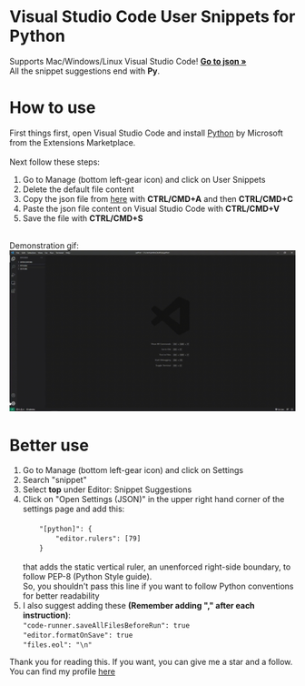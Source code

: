 <h1>Visual Studio Code User Snippets for Python</h1>
<p>
    Supports Mac/Windows/Linux Visual Studio Code!
    <a href="https://github.com/seve-andre/vs-code-python-snippet/blob/main/python.json"><strong>Go to json »</strong></a><br />
    All the snippet suggestions end with <strong>Py</strong>.
</p>
<h1>How to use</h1>
First things first, open Visual Studio Code and install <a href="https://marketplace.visualstudio.com/items?itemName=ms-python.python">Python</a> by Microsoft from the 
Extensions Marketplace.
<br />
<br />
Next follow these steps:
<br />
<ol>
  <li>Go to Manage (bottom left-gear icon) and click on User Snippets</li>
  <li>Delete the default file content</li>
  <li>Copy the json file from <a href="https://raw.githubusercontent.com/seve-andre/vs-code-python-snippet/main/python.json">here</a> with <strong>CTRL/CMD+A</strong>
  and then <strong>CTRL/CMD+C</strong></li>  
  <li>Paste the json file content on Visual Studio Code with <strong>CTRL/CMD+V</strong></li>
  <li>Save the file with <strong>CTRL/CMD+S</strong></li>
</ol>
<br />
Demonstration gif:
<img src="https://github.com/seve-andre/vs-code-python-snippet/blob/main/demonstration.gif" />
<h1>Better use</h1>
<ol>
  <li>Go to Manage (bottom left-gear icon) and click on Settings</li>
  <li>Search "snippet"</li>
  <li>Select <strong>top</strong> under Editor: Snippet Suggestions</li>  
  <li>Click on "Open Settings (JSON)" in the upper right hand corner of the settings page and add this: <br />
    <code>
    "[python]": {
        "editor.rulers": [79]
    }
    </code>
    <br />
    that adds the static vertical ruler, an unenforced right-side boundary, to follow PEP-8 (Python Style guide). <br />
    So, you shouldn't pass this line if you want to follow
    Python conventions for better readability
  </li>
    <li>I also suggest adding these <strong>(Remember adding "," after each instruction)</strong>:<br />
  <code>"code-runner.saveAllFilesBeforeRun": true</code><br />
  <code>"editor.formatOnSave": true</code><br />
  <code>"files.eol": "\n"</code>
  </li>
</ol>
Thank you for reading this. If you want, you can give me a star and a follow. You can find my profile 
<a href="https://github.com/seve-andre">here</a>
